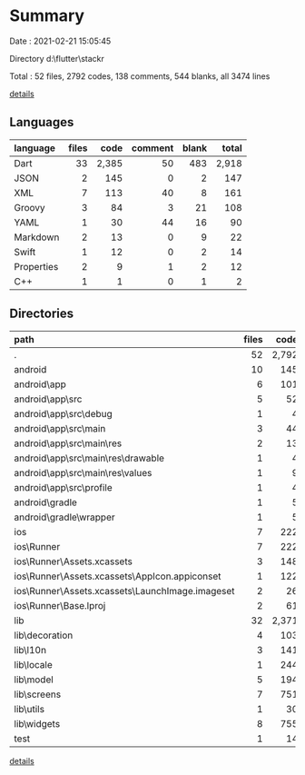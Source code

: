 # Summary

Date : 2021-02-21 15:05:45

Directory d:\flutter\stackr

Total : 52 files,  2792 codes, 138 comments, 544 blanks, all 3474 lines

[details](details.md)

## Languages
| language | files | code | comment | blank | total |
| :--- | ---: | ---: | ---: | ---: | ---: |
| Dart | 33 | 2,385 | 50 | 483 | 2,918 |
| JSON | 2 | 145 | 0 | 2 | 147 |
| XML | 7 | 113 | 40 | 8 | 161 |
| Groovy | 3 | 84 | 3 | 21 | 108 |
| YAML | 1 | 30 | 44 | 16 | 90 |
| Markdown | 2 | 13 | 0 | 9 | 22 |
| Swift | 1 | 12 | 0 | 2 | 14 |
| Properties | 2 | 9 | 1 | 2 | 12 |
| C++ | 1 | 1 | 0 | 1 | 2 |

## Directories
| path | files | code | comment | blank | total |
| :--- | ---: | ---: | ---: | ---: | ---: |
| . | 52 | 2,792 | 138 | 544 | 3,474 |
| android | 10 | 145 | 42 | 29 | 216 |
| android\app | 6 | 101 | 41 | 18 | 160 |
| android\app\src | 5 | 52 | 38 | 6 | 96 |
| android\app\src\debug | 1 | 4 | 3 | 1 | 8 |
| android\app\src\main | 3 | 44 | 32 | 4 | 80 |
| android\app\src\main\res | 2 | 13 | 16 | 3 | 32 |
| android\app\src\main\res\drawable | 1 | 4 | 7 | 2 | 13 |
| android\app\src\main\res\values | 1 | 9 | 9 | 1 | 19 |
| android\app\src\profile | 1 | 4 | 3 | 1 | 8 |
| android\gradle | 1 | 5 | 1 | 1 | 7 |
| android\gradle\wrapper | 1 | 5 | 1 | 1 | 7 |
| ios | 7 | 222 | 2 | 9 | 233 |
| ios\Runner | 7 | 222 | 2 | 9 | 233 |
| ios\Runner\Assets.xcassets | 3 | 148 | 0 | 4 | 152 |
| ios\Runner\Assets.xcassets\AppIcon.appiconset | 1 | 122 | 0 | 1 | 123 |
| ios\Runner\Assets.xcassets\LaunchImage.imageset | 2 | 26 | 0 | 3 | 29 |
| ios\Runner\Base.lproj | 2 | 61 | 2 | 2 | 65 |
| lib | 32 | 2,371 | 40 | 476 | 2,887 |
| lib\decoration | 4 | 103 | 0 | 25 | 128 |
| lib\l10n | 3 | 141 | 28 | 24 | 193 |
| lib\locale | 1 | 244 | 2 | 43 | 289 |
| lib\model | 5 | 194 | 0 | 61 | 255 |
| lib\screens | 7 | 751 | 9 | 135 | 895 |
| lib\utils | 1 | 30 | 0 | 9 | 39 |
| lib\widgets | 8 | 755 | 0 | 151 | 906 |
| test | 1 | 14 | 10 | 7 | 31 |

[details](details.md)